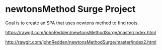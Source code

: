 # newtonsMethod Surge Project

Goal is to create an SPA that uses newtons method to find roots.

https://rawgit.com/johnRedden/newtonsMethodSurge/master/index.html

http://rawgit.com/johnRedden/newtonsMethodSurge/master/index2.html




